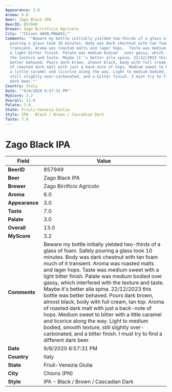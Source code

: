 ```yaml
---
Appearance: 3.0
Aroma: 6.0
Beer: Zago Black IPA
BeerID: 857949
Brewer: Zago Birrificio Agricolo
City: '"Chions &#40;PN&#41;"'
Comments: '"Beware my bottle initially yielded two-thirds of a glass of foam. Safely
  pouring a glass took 10 minutes. Body was dark chestnut with tan foam much of it
  transient. Aroma was roasted malts and lager hops.  Taste was medium sweet with
  a light bitter finish. Palate was medium bodied   over gassy, which interfered with
  the texture and taste. Maybe it''s better alla spina. 22/12/2023 this bottle was
  better behaved. Pours dark brown, almost black, body with full cream, tan top. Aroma
  of roasted dark malt with just a back-note of hops. Medium sweet to bitter with
  a little caramel and licorice along the way. Light to medium bodied, smooth texture,
  still slightly over-carbonated, and a bitter finish. I must try to find a different
  dark beer."'
Country: Italy
Date: '"9/8/2020 6:57:31 PM"'
MyScore: 3.2
Overall: 13.0
Palate: 3.0
State: Friuli-Venezia Giulia
Style: IPA - Black / Brown / Cascadian Dark
Taste: 7.0
---
```


# Zago Black IPA

| Field         | Value |
|---------------|-------|
| **BeerID** | 857949 |
| **Beer** | Zago Black IPA |
| **Brewer** | Zago Birrificio Agricolo |
| **Aroma** | 6.0 |
| **Appearance** | 3.0 |
| **Taste** | 7.0 |
| **Palate** | 3.0 |
| **Overall** | 13.0 |
| **MyScore** | 3.2 |
| **Comments** | Beware my bottle initially yielded two-thirds of a glass of foam. Safely pouring a glass took 10 minutes. Body was dark chestnut with tan foam much of it transient. Aroma was roasted malts and lager hops.  Taste was medium sweet with a light bitter finish. Palate was medium bodied   over gassy, which interfered with the texture and taste. Maybe it's better alla spina. 22/12/2023 this bottle was better behaved. Pours dark brown, almost black, body with full cream, tan top. Aroma of roasted dark malt with just a back-note of hops. Medium sweet to bitter with a little caramel and licorice along the way. Light to medium bodied, smooth texture, still slightly over-carbonated, and a bitter finish. I must try to find a different dark beer. |
| **Date** | 9/8/2020 6:57:31 PM |
| **Country** | Italy |
| **State** | Friuli-Venezia Giulia |
| **City** | Chions &#40;PN&#41; |
| **Style** | IPA - Black / Brown / Cascadian Dark |
